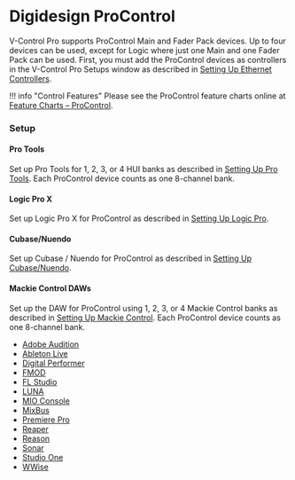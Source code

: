 # Digidesign ProControl

V-Control Pro supports ProControl Main and Fader Pack devices. Up to four devices can be used, except for Logic where just one Main and one Fader Pack can be used. First, you must add the ProControl devices as controllers in the V-Control Pro Setups window as described in [Setting Up Ethernet Controllers](./ethernet-controllers.md).

!!! info "Control Features"
    Please see the ProControl feature charts online at [Feature Charts – ProControl](./feature-charts.md/#pro-control).

### Setup

#### Pro Tools
Set up Pro Tools for 1, 2, 3, or 4 HUI banks as described in [Setting Up Pro Tools](./pro-tools.md). Each ProControl device counts as one 8-channel bank.

#### Logic Pro X
Set up Logic Pro X for ProControl as described in [Setting Up Logic Pro](./logic-pro.md).

#### Cubase/Nuendo
Set up Cubase / Nuendo for ProControl as described in [Setting Up Cubase/Nuendo](./cubase-nuendo.md).

#### Mackie Control DAWs

Set up the DAW for ProControl using 1, 2, 3, or 4 Mackie Control banks as described in [Setting Up Mackie Control](./mackie-control.md). Each ProControl device counts as one 8-channel bank.

* [Adobe Audition](./adobe-audition.md)
* [Ableton Live](./ableton-live.md)
* [Digital Performer](./digital-performer.md)
* [FMOD](./fmod-studio.md)
* [FL Studio](./fl-studio.md)
* [LUNA](./luna.md)
* [MIO Console](./mio-console.md)
* [MixBus](./mixbus.md)
* [Premiere Pro](./premiere-pro.md)
* [Reaper](./reaper.md)
* [Reason](./reason.md)
* [Sonar](./sonar.md)
* [Studio One](./studio-one.md)
* [WWise](./wwise.md)

